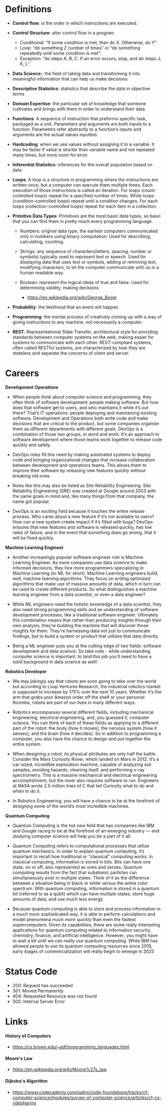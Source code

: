 
# Definitions
- **Control flow**: is the order in which instructions are executed.

- **Control Structure**: alter control flow in a program.
    - Conditional: “if some condition is met, then do X. Otherwise, do Y”.
    - Loop: “do something Z number of times” or “do something repeatedly until some condition is met”.
    - Exception: “do steps A, B, C. If an error occurs, stop, and do steps J, K, L”.

- **Data Science:**: the field of taking data and transforming it into meaningful information that can help us make decisions


- **Descriptive Statistics**: statistics that describe the data in objective terms
    
- **Domain Expertise**: the particular set of knowledge that someone cultivates and brings with them in order to understand their data

- **Functions**: A sequence of instruction that preforms specific task, packaged as a unit. Parameters and arguments are both inputs to a function. Parameters refer abstractly to a function’s inputs and arguments are the actual values inputted.

- **Hardcoding**: when we use values without assigning it to a variable. It may be faster if value is shorter than variable name and not repeated many times, but more room for error.

- **Inferential Statistics**: inferences for the overall population based on data

- **Loops**: A loop is a structure in programming where the instructions are written once, but a computer can execute them multiple times. Each execution of those instructions is called an iteration. For loops (count-controlled loops) repeat for a specified number of times. While loops (condition-controlled loops) repeat until a condition changes. For each loops (collection-controlled loops) repeat for each item in a collection.

- **Primitive Data Types**: Primitives are the most basic data types, so basic that you can find them in pretty much every programming language.

    - Numbers: original data type, the earliest computers communicated only in numbers using binary computation. Used for describing, calculating, counting.
    
    - Strings: any sequence of characters(letters, spacing, number or symbols) typically used to represent text or speech. Used for displaying data that uses text or symbols, adding or removing text, modifying characters, to let the computer communicate with us in a human readable way.

    - Boolean: represent the logical ideas of true and false. Used for determining validity, making decisions
        - https://en.wikipedia.org/wiki/George_Boole

- **Probability**: the likelihood that an event will happen

- **Programming**: the mental process of creatively coming up with a way of giving instructions to any machine, not necessarily a computer. 

- **REST**: Representational State Transfer, architectural style for providing standards between computer systems on the web, making easier for systems to communicate with each other. REST-compliant systems, often called RESTful systems, are characterized by how they are stateless and separate the concerns of client and server. 


# Careers

**Development Operations**

- When people think about computer science and programming, they often think of software development: people making software. But how does that software get to users, and who maintains it while it’s out there? That’s IT operations: people deploying and maintaining existing software. Development and Operations both write code and make decisions that are critical to the product, but some companies organize them as different departments with different goals. DevOps is a combination of those two groups, in word and work. It’s an approach to software development where those teams work together to release code quickly and safely.

- DevOps roles fill this need by making automated systems to deploy code and bringing organizational changes that increase collaboration between development and operations teams. This allows them to improve their software by releasing new features quickly without breaking old ones.

- Roles like this may also be listed as Site Reliability Engineering. Site Reliability Engineering (SRE) was created at Google around 2003 with the same goals in mind and, like many things from that company, the name got popular.

- DevOps is an exciting field because it touches the entire release process. Who cares about a new feature if it’s not available to users? How can a new system create impact if it’s filled with bugs? DevOps ensures that new features and software is released quickly, has low rates of failure, and in the event that something does go wrong, that it will be fixed quickly.


**Machine Learning Engineer**
- Another increasingly popular software engineer role is Machine Learning Engineer. As more companies use data science to make informed decisions, they hire more programmers specializing in Machine Learning (or ML for short). Machine Learning engineers build, well, machine learning algorithms. They focus on writing optimized algorithms that make use of massive amounts of data, which in turn can be used to create different products. So what distinguishes a machine learning engineer from a data scientist, or even a data engineer?

- While ML engineers need the holistic knowledge of a data scientist, they also need strong programming skills and an understanding of software development processes, like a traditional software engineer. Ultimately this combination means that rather than producing insights through their own analysis, they’re building the machine that will discover those insights for them. They’re harnessing data not just to communicate findings, but to build a system or product that utilizes that data directly.

- Being a ML engineer puts you at the cutting edge of two fields: software development and data science. So take note - while understanding computer science is important, to land this job you’ll need to have a solid background in data science as well!


**Robotics Developer**
- We may jokingly say that robots are soon going to take over the world but according to Loup Ventures Research, the industrial robotics market is supposed to increase by 175% over the next 10 years. Whether it’s the arm that grabs your Amazon order off the shelf or your personal Roomba, robots are part of our lives in many different ways.

- Robotics encompasses several different fields, including mechanical engineering, electrical engineering, and, you guessed it, computer science. You can think of each of these fields as applying to a different part of the robot: the body [how it moves], the nervous system [how it senses], and the brain [how it decides]. So in addition to programming a computer, you also have the chance to design and put together the entire system.

- When designing a robot, its physical attributes are only half the battle. Consider the Mars Curiosity Rover, which landed on Mars in 2012. It’s a car-sized, incredible exploration machine, capable of analyzing soil samples, avoiding hazards, cleaning itself, and performing x-ray spectrometry. This is a massive mechanical and electrical engineering accomplishment, but the rover also requires software to run. Engineers at NASA wrote 2.5 million lines of C that tell Curiosity what to do and when to do it.

- In Robotics Engineering, you will have a chance to be at the forefront of designing some of the world’s most incredible machines.

**Quantum Computing**
- Quantum Computing is the hot new field that has companies like IBM and Google racing to be at the forefront of an emerging industry — and studying computer science will help you be a part of it all.

- Quantum Computing refers to computational processes that utilize quantum mechanics. In order to explain quantum computing, it’s important to recall how traditional or “classical” computing works. In classical computing, information is stored in bits. Bits can have one state, on or off, also represented as ones and zeroes. Quantum computing results from the fact that subatomic particles can simultaneously exist in multiple states. Think of it as the difference between a situation being in black or white versus the entire color spectrum. With quantum computing, information is stored in a quantum bit (referred to as a qubit) which can have multiple states, store huge amounts of data, and use much less energy.

- Because quantum computing is able to store and process information in a much more sophisticated way, it is able to perform calculations and model phenomena much more quickly than even the fastest supercomputers. Given its capabilities, there are some really interesting applications for quantum computing related to information security, chemistry, finance, and artificial intelligence. However, you might have to wait a bit until we can really use quantum computing. While IBM has allowed people to use its quantum computing resources since 2016, early stages of commercialization will really begin to emerge in 2025 


# Status Code 

- 200: Request has succeeded
- 301: Moved Permanently
- 404: Requested Resource was not found
- 500: Internal Server Error

# Links

#### History of Computers
- https://cs.brown.edu/~adf/programming_languages.html

#### Moore's Law
- https://en.wikipedia.org/wiki/Moore%27s_law

#### Dijkstra's Algorithm
- https://www.codecademy.com/paths/code-foundations/tracks/cf-computer-science/modules/survey-of-computer-science/articles/cf-cs-ridesharing